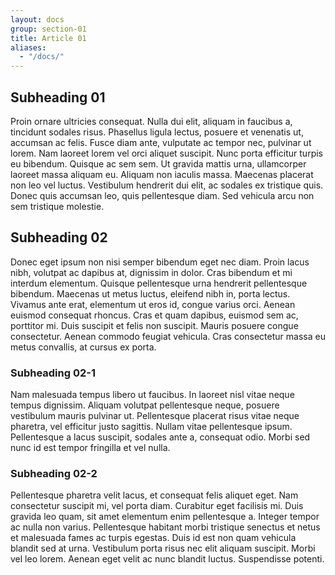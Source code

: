 ```yaml
---
layout: docs
group: section-01
title: Article 01
aliases:
  - "/docs/"
---
```


## Subheading 01
Proin ornare ultricies consequat. Nulla dui elit, aliquam in faucibus a, tincidunt sodales risus. Phasellus ligula lectus, posuere et venenatis ut, accumsan ac felis. Fusce diam ante, vulputate ac tempor nec, pulvinar ut lorem. Nam laoreet lorem vel orci aliquet suscipit. Nunc porta efficitur turpis eu bibendum. Quisque ac sem sem. Ut gravida mattis urna, ullamcorper laoreet massa aliquam eu. Aliquam non iaculis massa. Maecenas placerat non leo vel luctus. Vestibulum hendrerit dui elit, ac sodales ex tristique quis. Donec quis accumsan leo, quis pellentesque diam. Sed vehicula arcu non sem tristique molestie.

## Subheading 02
Donec eget ipsum non nisi semper bibendum eget nec diam. Proin lacus nibh, volutpat ac dapibus at, dignissim in dolor. Cras bibendum et mi interdum elementum. Quisque pellentesque urna hendrerit pellentesque bibendum. Maecenas ut metus luctus, eleifend nibh in, porta lectus. Vivamus ante erat, elementum ut eros id, congue varius orci. Aenean euismod consequat rhoncus. Cras et quam dapibus, euismod sem ac, porttitor mi. Duis suscipit et felis non suscipit. Mauris posuere congue consectetur. Aenean commodo feugiat vehicula. Cras consectetur massa eu metus convallis, at cursus ex porta.

### Subheading 02-1
 Nam malesuada tempus libero ut faucibus. In laoreet nisl vitae neque tempus dignissim. Aliquam volutpat pellentesque neque, posuere vestibulum mauris pulvinar ut. Pellentesque placerat risus vitae neque pharetra, vel efficitur justo sagittis. Nullam vitae pellentesque ipsum. Pellentesque a lacus suscipit, sodales ante a, consequat odio. Morbi sed nunc id est tempor fringilla et vel nulla.

### Subheading 02-2
Pellentesque pharetra velit lacus, et consequat felis aliquet eget. Nam consectetur suscipit mi, vel porta diam. Curabitur eget facilisis mi. Duis gravida leo quam, sit amet elementum enim pellentesque a. Integer tempor ac nulla non varius. Pellentesque habitant morbi tristique senectus et netus et malesuada fames ac turpis egestas. Duis id est non quam vehicula blandit sed at urna. Vestibulum porta risus nec elit aliquam suscipit. Morbi vel leo lorem. Aenean eget velit ac nunc blandit luctus. Suspendisse potenti.
